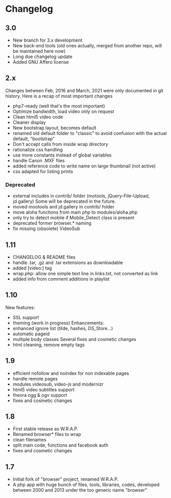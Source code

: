 # Changelog

## 3.0
- New branch for 3.x development
- New back-end tools
  (old ones actually, merged from another repo, will be maintained here now)
- Long due changelog update
- Added GNU Affero license

## 2.x
Changes between Feb, 2016 and March, 2021 were only documented in git history.
Here is a recap of most important changes
- php7-ready (well that's the most important)
- Optimize bandwidth, load video only on request
- Clean html5 video code
- Cleaner display
- New bootstrap layout, becomes default
- renamed old default folder to "classic" to avoid confusion with the actual default, "bootstrap"
- Don't accept calls from inside wrap directory
- rationalize css handling
- use more constants instead of global variables
- handle Canon .MXF files
- added reference code to write name on large thumbnail (not active)
- css adapted for listing prints

### Deprecated
- external includes in contrib/ folder (motools, jQuery-File-Upload, jd.gallery)
  Some will be deprecated in the future.
- moved mootools and jd.gallery in contrib/ folder
- move aloha functions from main php to modules/aloha.php
- only try to detect mobile if Mobile_Detect class is present
- deprecated former browser.* naming
- fix missing (obsolete) VideoSub

## 1.11
- CHANGELOG & README files
- handle .tar, .gz and .tar extensions as downloadable
- added [video:] tag
- wrap.php: allow one simple text line in links.txt, not converted as link
- added info from comment additions in playlist

## 1.10
New features:
- SSL support
- theming (work in progress)
Enhancements:
- enhanced ignore list (tilde, hashes, DS_Store...)
- automatic pageid
- multiple body classes
Several fixes and cosmetic changes
- html cleaning, remove empty tags

## 1.9
- efficient nofollow and noindex for non indexable pages
- handle remote pages
- modules videosub, video-js and modernizr
- html5 video subtitles support
- theora ogg & ogv support
- fixes and cosmetic changes

## 1.8
- First stable release as W.R.A.P.
- Renamed browser* files to wrap
- clean filenames
- split main code, functions and facebook auth
- fixes and cosmetic changes

## 1.7
- Initial fork of "browser" project, renamed W.R.A.P.
- A php app with huge bunch of files, tools, libraries, codes,
  developed between 2000 and 2013 under the too generic name "browser"
